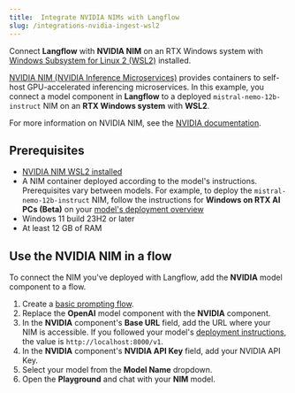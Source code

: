 ```yaml
---
title:  Integrate NVIDIA NIMs with Langflow
slug: /integrations-nvidia-ingest-wsl2
---
```


Connect **Langflow** with **NVIDIA NIM** on an RTX Windows system with [Windows Subsystem for Linux 2 (WSL2)](https://learn.microsoft.com/en-us/windows/wsl/install) installed.

[NVIDIA NIM (NVIDIA Inference Microservices)](https://docs.nvidia.com/nim/index.html) provides containers to self-host GPU-accelerated inferencing microservices.
In this example, you connect a model component in **Langflow** to a deployed `mistral-nemo-12b-instruct` NIM on an **RTX Windows system** with **WSL2**.

For more information on NVIDIA NIM, see the [NVIDIA documentation](https://docs.nvidia.com/nim/index.html).

## Prerequisites

* [NVIDIA NIM WSL2 installed](https://docs.nvidia.com/nim/wsl2/latest/getting-started.html)
* A NIM container deployed according to the model's instructions. Prerequisites vary between models.
For example, to deploy the `mistral-nemo-12b-instruct` NIM, follow the instructions for **Windows on RTX AI PCs (Beta)** on your [model's deployment overview](https://build.nvidia.com/nv-mistralai/mistral-nemo-12b-instruct/deploy?environment=wsl2.md)
* Windows 11 build 23H2 or later
* At least 12 GB of RAM

## Use the NVIDIA NIM in a flow

To connect the NIM you've deployed with Langflow, add the **NVIDIA** model component to a flow.

1. Create a [basic prompting flow](/docs/get-started-quickstart).
2. Replace the **OpenAI** model component with the **NVIDIA** component.
3. In the **NVIDIA** component's **Base URL** field, add the URL where your NIM is accessible. If you followed your model's [deployment instructions](https://build.nvidia.com/nv-mistralai/mistral-nemo-12b-instruct/deploy?environment=wsl2.md), the value is `http://localhost:8000/v1`.
4. In the **NVIDIA** component's **NVIDIA API Key** field, add your NVIDIA API Key.
5. Select your model from the **Model Name** dropdown.
6. Open the **Playground** and chat with your **NIM** model.